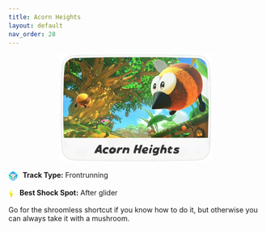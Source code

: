 ```yaml
---
title: Acorn Heights
layout: default
nav_order: 28
---
```


<p align="center">
  <img src="/assets/images/icon-acorn-heights.png" alt="Acorn Heights" width="300"/>
</p>

<p>
  <img src="/assets/images/item-box.png" alt="Item Box" width="18" height="20" style="vertical-align:middle; margin-right:6px;" />
  <strong>Track Type:</strong> Frontrunning
</p>

<p>
  <img src="/assets/images/shock.png" alt="Shock" width="12" height="20" style="vertical-align:middle; margin-right:6px;" />
  <strong>Best Shock Spot:</strong> After glider
</p>

  Go for the shroomless shortcut if you know how to do it, but otherwise you can always take it with a mushroom.

<span style="display:none">AH, Acorn Heights</span>
